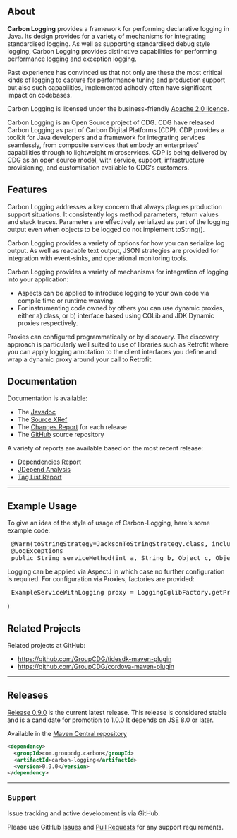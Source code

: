 ## <i></i> About

**Carbon Logging** provides a framework for performing declarative logging in Java. Its design provides for a variety of mechanisms for integrating standardised logging. As well
as supporting standardised debug style logging, Carbon Logging provides distinctive capabilities for performing performance logging and exception logging. 

Past experience has convinced us that not only are these the most critical kinds of logging to capture for performance tuning and production support but also such capabilities, 
implemented adhocly often have significant impact on codebases.

Carbon Logging is licensed under the business-friendly [Apache 2.0 licence](https://raw.githubusercontent.com/GroupCDG/carbon-logging/develop/LICENSE).

Carbon Logging is an Open Source project of CDG. CDG have released Carbon Logging as part of Carbon Digital Platforms (CDP). CDP provides a toolkit for Java developers and a framework 
for integrating services seamlessly, from composite services that embody an enterprises' capabilities through to lightweight microservices. CDP is being delivered by CDG as an open 
source model, with service, support, infrastructure provisioning, and customisation available to CDG's customers.


## <i></i> Features

Carbon Logging addresses a key concern that always plagues production support situations. It consistently logs method parameters, return values and stack traces. Parameters are
effectively serialized as part of the logging output even when objects to be logged do not implement toString().

Carbon Logging provides a variety of options for how you can serialize log output. As well as readable text output, JSON strategies are provided for integration with event-sinks,
and operational monitoring tools.

Carbon Logging provides a variety of mechanisms for integration of logging into your application:

* Aspects can be applied to introduce logging to your own code via compile time 
or runtime weaving. 
* For instrumenting code owned by others you can use dynamic proxies, either a) class, or b) interface based using CGLib and JDK Dynamic proxies respectively. 

Proxies can configured programmatically or by discovery. The discovery approach is particularly well suited to use of libraries such as Retrofit where you can apply logging annotation to 
the client interfaces you define and wrap a dynamic proxy around your call to Retrofit.


## <i></i> Documentation

Documentation is available:

* The [Javadoc](apidocs/index.html)
* The [Source XRef](xref/index.html)
* The [Changes Report](changes-report.html) for each release
* The [GitHub](https://github.com/GroupCDG/carbon-logging) source repository

A variety of reports are available based on the most recent release:

* [Dependencies Report](dependencies.html)
* [JDepend Analysis](jdepend-report.html)
* [Tag List Report](taglist.html)
---

## <i></i> Example Usage

To give an idea of the style of usage of Carbon-Logging, here's some example code:

<div class="source">
<pre>
 @Warn(toStringStrategy=JacksonToStringStrategy.class, includeStartAndEndMarkers=true)
 @LogExceptions
 public String serviceMethod(int a, String b, Object c, Object d) {</pre>
</div>

Logging can be applied via AspectJ in which case no further configuration is required. For configuration via Proxies, factories are provided:

<div class="source">
<pre>
 ExampleServiceWithLogging proxy = LoggingCglibFactory.getProxy(Level.ERROR, service);</pre>
</div>)

## <i></i> Related Projects

Related projects at GitHub:

* https://github.com/GroupCDG/tidesdk-maven-plugin
* https://github.com/GroupCDG/cordova-maven-plugin


---

## <i></i> Releases

[Release 0.9.0](https://github.com/GroupCDG/carbon-logging/releases) is the current latest release.
This release is considered stable and is a candidate for promotion to 1.0.0
It depends on JSE 8.0 or later.

Available in the [Maven Central repository](http://search.maven.org/#artifactdetails|com.groupcdg.carbon|carbon-logging|0.9.0|jar)

```xml
<dependency>
  <groupId>com.groupcdg.carbon</groupId>
  <artifactId>carbon-logging</artifactId>
  <version>0.9.0</version>
</dependency>
```

---

### Support

Issue tracking and active development is via GitHub.

Please use GitHub [Issues](https://github.com/GroupCDG/carbon-logging/issues) and [Pull Requests](https://github.com/GroupCDG/carbon-logging/pulls) for any support requirements.